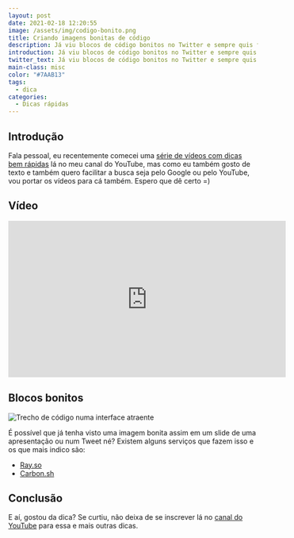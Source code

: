 ```yaml
---
layout: post
date: 2021-02-18 12:20:55
image: /assets/img/codigo-bonito.png
title: Criando imagens bonitas de código
description: Já viu blocos de código bonitos no Twitter e sempre quis fazer? Chegou sua vez!
introduction: Já viu blocos de código bonitos no Twitter e sempre quis fazer? Chegou sua vez!
twitter_text: Já viu blocos de código bonitos no Twitter e sempre quis fazer? Chegou sua vez!
main-class: misc
color: "#7AAB13"
tags:
  - dica
categories:
  - Dicas rápidas
---
```

## Introdução

Fala pessoal, eu recentemente comecei uma [série de vídeos com dicas bem rápidas](https://www.youtube.com/watch?v=1dNNL95BsJE&list=PLlAbYrWSYTiOviR_zL01FMa-kWEMDIjeO) lá no meu canal do YouTube, mas como eu também gosto de texto e também quero facilitar a busca seja pelo Google ou pelo YouTube, vou portar os vídeos para cá também. Espero que dê certo =)

## Vídeo

<iframe width="560" height="315" src="https://www.youtube.com/embed/ZJpeMczm-s0" frameborder="0" allow="accelerometer; autoplay; clipboard-write; encrypted-media; gyroscope; picture-in-picture" allowfullscreen></iframe>

## Blocos bonitos

![Trecho de código numa interface atraente](/assets/img/raycast-untitled-2-.png)

É possível que já tenha visto uma imagem bonita assim em um slide de uma apresentação ou num Tweet né? Existem alguns serviços que fazem isso e os que mais indico são:

- [Ray.so](https://ray.so/)
- [Carbon.sh](https://carbon.now.sh/)

## Conclusão

E aí, gostou da dica? Se curtiu, não deixa de se inscrever lá no [canal do YouTube](https://www.youtube.com/WillianJustenCursos/) para essa e mais outras dicas.